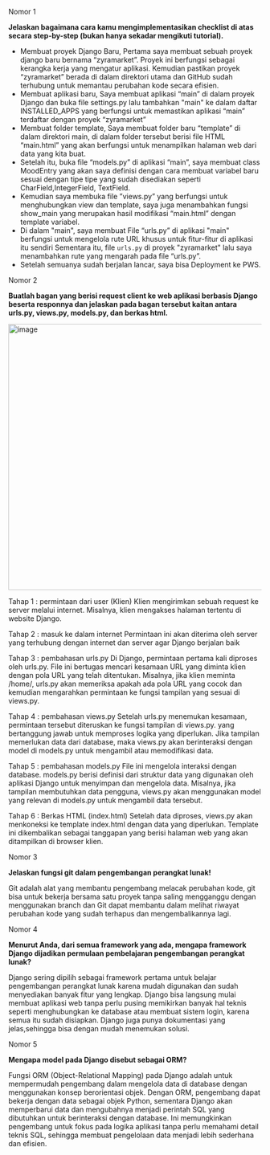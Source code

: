 Nomor 1

**Jelaskan bagaimana cara kamu mengimplementasikan checklist di atas secara step-by-step (bukan hanya sekadar mengikuti tutorial).**

- Membuat proyek Django Baru, Pertama saya membuat sebuah proyek django baru bernama “zyramarket”. Proyek ini berfungsi sebagai kerangka kerja yang mengatur aplikasi. Kemudian pastikan proyek “zyramarket” berada di dalam direktori utama dan GitHub sudah terhubung untuk memantau perubahan kode secara efisien. 
- Membuat aplikasi baru, Saya membuat aplikasi “main” di dalam proyek Django dan buka file settings.py lalu tambahkan "main" ke dalam daftar INSTALLED_APPS yang berfungsi untuk memastikan aplikasi “main” terdaftar dengan proyek “zyramarket”
- Membuat folder template, Saya membuat folder baru “template” di dalam direktori main, di dalam folder tersebut berisi file HTML “main.html” yang akan berfungsi untuk menampilkan halaman web dari data yang kita buat.
- Setelah itu, buka file “models.py” di aplikasi “main”, saya membuat class MoodEntry yang akan saya definisi dengan cara membuat variabel baru sesuai dengan tipe tipe yang sudah disediakan seperti CharField,IntegerField, TextField. 
- Kemudian saya membuka  file ”views.py” yang berfungsi untuk menghubungkan view dan template, saya juga menambahkan fungsi show_main yang merupakan hasil modifikasi  “main.html” dengan template variabel. 
- Di dalam "main", saya membuat File “urls.py” di aplikasi "main" berfungsi untuk mengelola rute URL khusus untuk fitur-fitur di aplikasi itu sendiri Sementara itu, file `urls.py` di proyek "zyramarket" lalu saya menambahkan rute yang mengarah pada file “urls.py”. 
- Setelah semuanya sudah berjalan lancar, saya bisa Deployment ke PWS.

Nomor 2

**Buatlah bagan yang berisi request client ke web aplikasi berbasis Django beserta responnya dan jelaskan pada bagan tersebut kaitan antara urls.py, views.py, models.py, dan berkas html.**

<img width="530" alt="image" src="https://github.com/user-attachments/assets/85080189-08dc-452d-b6c0-1fd035615713">

Tahap 1 : permintaan dari user (Klien)
Klien mengirimkan sebuah request ke server melalui internet. Misalnya, klien mengakses halaman tertentu di website Django.

Tahap 2 : masuk ke dalam internet
Permintaan ini akan diterima oleh server yang terhubung dengan internet dan server agar Django berjalan baik

Tahap 3 : pembahasan urls.py 
Di Django, permintaan pertama kali diproses oleh urls.py. File ini bertugas mencari kesamaan URL yang diminta klien dengan pola URL yang telah ditentukan. Misalnya, jika klien meminta /home/, urls.py akan memeriksa apakah ada pola URL yang cocok dan kemudian mengarahkan permintaan ke fungsi tampilan yang sesuai di views.py.

Tahap 4 : pembahasan views.py
Setelah urls.py menemukan kesamaan, permintaan tersebut diteruskan ke fungsi tampilan di views.py. yang bertanggung jawab untuk memproses logika yang diperlukan. Jika tampilan memerlukan data dari database, maka views.py akan berinteraksi dengan model di models.py untuk mengambil atau memodifikasi data.

Tahap 5 : pembahasan models.py
File ini mengelola interaksi dengan database. models.py berisi definisi dari struktur data yang digunakan oleh aplikasi Django untuk menyimpan dan mengelola data. Misalnya, jika tampilan membutuhkan data pengguna, views.py akan menggunakan model yang relevan di models.py untuk mengambil data tersebut.

Tahap 6 : Berkas HTML (index.html)
Setelah data diproses, views.py akan menkoneksi ke template index.html dengan data yang diperlukan. Template ini dikembalikan sebagai tanggapan yang berisi halaman web yang akan ditampilkan di browser klien.


Nomor 3

**Jelaskan fungsi git dalam pengembangan perangkat lunak!**

Git adalah alat yang membantu pengembang melacak perubahan kode, git bisa untuk bekerja bersama satu proyek tanpa saling mengganggu dengan menggunakan branch dan Git dapat membantu dalam melihat riwayat perubahan kode yang sudah terhapus dan mengembalikannya lagi.


Nomor 4

**Menurut Anda, dari semua framework yang ada, mengapa framework Django dijadikan permulaan pembelajaran pengembangan perangkat lunak?**

Django sering dipilih sebagai framework pertama untuk belajar pengembangan perangkat lunak karena mudah digunakan dan sudah menyediakan banyak fitur yang lengkap. Django bisa langsung mulai membuat aplikasi web tanpa perlu pusing memikirkan banyak hal teknis seperti menghubungkan ke database atau membuat sistem login, karena semua itu sudah disiapkan. Django juga punya dokumentasi yang jelas,sehingga bisa dengan mudah menemukan solusi. 


Nomor 5

**Mengapa model pada Django disebut sebagai ORM?**

Fungsi ORM (Object-Relational Mapping) pada Django adalah untuk mempermudah pengembang dalam mengelola data di database dengan menggunakan konsep berorientasi objek. Dengan ORM, pengembang dapat bekerja dengan data sebagai objek Python, sementara Django akan memperbarui data dan mengubahnya menjadi perintah SQL yang dibutuhkan untuk berinteraksi dengan database. Ini memungkinkan pengembang untuk fokus pada logika aplikasi tanpa perlu memahami detail teknis SQL, sehingga membuat pengelolaan data menjadi lebih sederhana dan efisien.
